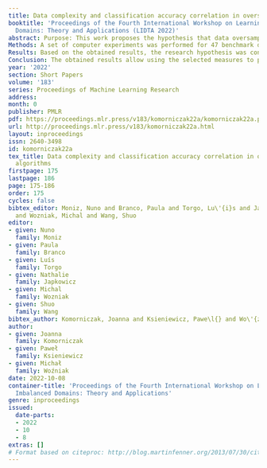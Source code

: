 ```yaml
---
title: Data complexity and classification accuracy correlation in oversampling algorithms
booktitle: 'Proceedings of the Fourth International Workshop on Learning with Imbalanced
  Domains: Theory and Applications (LIDTA 2022)'
abstract: Purpose: This work proposes the hypothesis that data oversampling may lead to dataset simplification according to selected data difficulty metrics and that such simplification positively affects the quality of selected classifier learning methods.
Methods: A set of computer experiments was performed for 47 benchmark datasets to make the hypothesis plausible. The experiments considered five oversampling methods, five classifiers, and 22 metrics for data difficulty assessment. The experiments aim to establish: (a) whether there is a relationship between resampling and change in the difficulty of the training data and (b) whether there is a relationship between changes in the values of training set difficulty metrics and classification quality. 
Results: Based on the obtained results, the research hypothesis was confirmed. It was indicated which measures correlate with selected classifiers. The experiments showed the relationship between the change of assessed difficulty measures after oversampling and the classification quality of selected models.
Conclusion: The obtained results allow using the selected measures to predict whether a given oversampling method leads to favorable modifications of the learning set for a given type of classifier. Showed relationship between difficulty measures and classification will allow using the mentioned measures as a learning criterion. For example, guided oversampling can treat the modification of the learning set as an optimization task. During the oversampling process, no estimation of classification quality metrics will be required, but only an evaluation of the training set difficulty. This may contribute to the proposition of computationally efficient methods.
year: '2022'
section: Short Papers
volume: '183'
series: Proceedings of Machine Learning Research
address:
month: 0
publisher: PMLR
pdf: https://proceedings.mlr.press/v183/komorniczak22a/komorniczak22a.pdf
url: http://proceedings.mlr.press/v183/komorniczak22a.html
layout: inproceedings
issn: 2640-3498
id: komorniczak22a
tex_title: Data complexity and classification accuracy correlation in oversampling
  algorithms
firstpage: 175
lastpage: 186
page: 175-186
order: 175
cycles: false
bibtex_editor: Moniz, Nuno and Branco, Paula and Torgo, Lu\'{i}s and Japkowicz, Nathalie
  and Wozniak, Michal and Wang, Shuo
editor:
- given: Nuno
  family: Moniz
- given: Paula
  family: Branco
- given: Luís
  family: Torgo
- given: Nathalie
  family: Japkowicz
- given: Michal
  family: Wozniak
- given: Shuo
  family: Wang
bibtex_author: Komorniczak, Joanna and Ksieniewicz, Pawe\l{} and Wo\'{z}niak, Micha\l{}
author:
- given: Joanna
  family: Komorniczak
- given: Paweł
  family: Ksieniewicz
- given: Michał
  family: Woźniak
date: 2022-10-08
container-title: 'Proceedings of the Fourth International Workshop on Learning with
  Imbalanced Domains: Theory and Applications'
genre: inproceedings
issued:
  date-parts:
  - 2022
  - 10
  - 8
extras: []
# Format based on citeproc: http://blog.martinfenner.org/2013/07/30/citeproc-yaml-for-bibliographies/
---
```

